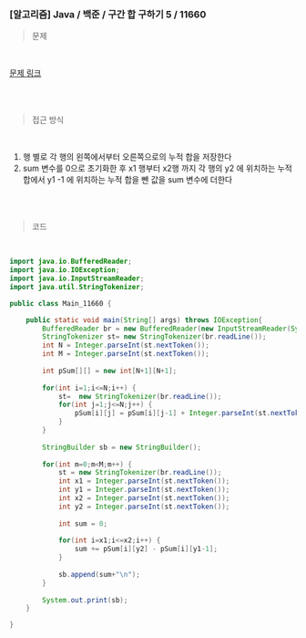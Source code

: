 <h3>[알고리즘]  Java / 백준 / 구간 합 구하기 5 / 11660 </h3>

> 문제
> 

<br>

[문제 링크](https://www.acmicpc.net/problem/11660)

<br>

<br>

> 접근 방식
> 

<br>

1. 행 별로 각 행의 왼쪽에서부터 오른쪽으로의 누적 합을 저장한다
2. sum 변수를 0으로 초기화한 후 x1 행부터 x2행 까지 각 행의 y2 에 위치하는 누적 합에서 y1 -1 에 위치하는 누적 합을 뺀 값을 sum 변수에 더한다

<br>
<br>

> 코드
> 

<br>

```java
import java.io.BufferedReader;
import java.io.IOException;
import java.io.InputStreamReader;
import java.util.StringTokenizer;

public class Main_11660 {

	public static void main(String[] args) throws IOException{
		BufferedReader br = new BufferedReader(new InputStreamReader(System.in));
		StringTokenizer st= new StringTokenizer(br.readLine());
		int N = Integer.parseInt(st.nextToken());
		int M = Integer.parseInt(st.nextToken());
		
		int pSum[][] = new int[N+1][N+1];
		
		for(int i=1;i<=N;i++) {
			st=  new StringTokenizer(br.readLine());
			for(int j=1;j<=N;j++) {
				pSum[i][j] = pSum[i][j-1] + Integer.parseInt(st.nextToken());
			}
		}
		
		StringBuilder sb = new StringBuilder();
		
		for(int m=0;m<M;m++) {
			st = new StringTokenizer(br.readLine());
			int x1 = Integer.parseInt(st.nextToken());
			int y1 = Integer.parseInt(st.nextToken());
			int x2 = Integer.parseInt(st.nextToken());
			int y2 = Integer.parseInt(st.nextToken());
			
			int sum = 0;
			
			for(int i=x1;i<=x2;i++) {
				sum += pSum[i][y2] - pSum[i][y1-1];
			}
			
			sb.append(sum+"\n");
		}
		
		System.out.print(sb);
	}

}
```
